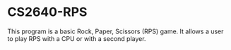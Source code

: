 # CS2640-RPS
This program is a basic Rock, Paper, Scissors (RPS) game. It allows a user to play RPS with a CPU or with a second player. 